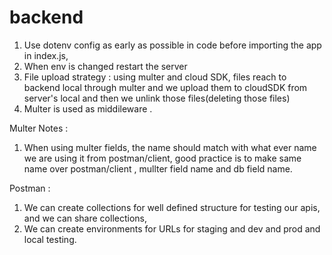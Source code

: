 # backend

1. Use dotenv config as early as possible in code before importing the app in index.js,
2. When env is changed restart the server
3. File upload strategy : using multer and cloud SDK, files reach to backend local through multer and we upload them to cloudSDK from server's local and then we unlink those files(deleting those files)
4. Multer is used as middileware .


Multer Notes : 
1. When using multer fields, the name should match with what ever name we are using it from postman/client, good practice is to make same name over postman/client , mullter field name and db field name.

Postman :
1. We can create collections for well defined structure for testing our apis, and we can share collections,
2. We can create environments for URLs for staging and dev and prod and local testing.
